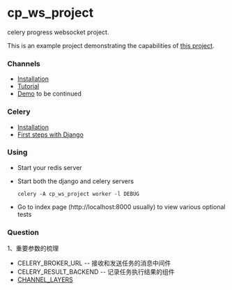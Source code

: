 # cp_ws_project

celery progress websocket project.

This is an example project demonstrating the capabilities of [this project](https://github.com/czue/celery-progress).

### Channels

- [Installation](https://channels.readthedocs.io/en/stable/installation.html)
- [Tutorial](https://channels.readthedocs.io/en/stable/tutorial/index.html)
- [Demo](http://) to be continued

### Celery

- [Installation](https://docs.celeryq.dev/en/stable/getting-started/introduction.html#installation)
- [First steps with Django](https://docs.celeryq.dev/en/stable/django/first-steps-with-django.html)

### Using

- Start your redis server
- Start both the django and celery servers

    ```shell
    celery -A cp_ws_project worker -l DEBUG
    ```

- Go to index page (http://localhost:8000 usually) to view various optional tests

### Question

1、重要参数的梳理

- CELERY_BROKER_URL -- 接收和发送任务的消息中间件
- CELERY_RESULT_BACKEND -- 记录任务执行结果的组件
- [CHANNEL_LAYERS](https://channels.readthedocs.io/en/stable/topics/channel_layers.html)

